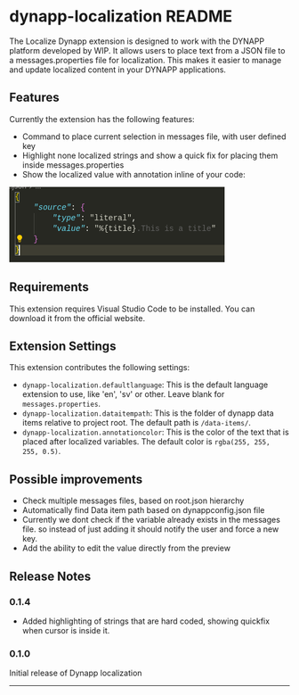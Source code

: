 # dynapp-localization README
The Localize Dynapp extension is designed to work with the DYNAPP platform developed by WIP. It allows users to place text from a JSON file to a messages.properties file for localization. This makes it easier to manage and update localized content in your DYNAPP applications.

## Features
Currently the extension has the following features:
- Command to place current selection in messages file, with user defined key
- Highlight none localized strings and show a quick fix for placing them inside messages.properties 
- Show the localized value with annotation inline of your code:

![image of text annotations](images/image.png)

## Requirements

This extension requires Visual Studio Code to be installed. You can download it from the official website.

## Extension Settings


This extension contributes the following settings:

* `dynapp-localization.defaultlanguage`: This is the default language extension to use, like 'en', 'sv' or other. Leave blank for `messages.properties`.
* `dynapp-localization.dataitempath`: This is the folder of dynapp data items relative to project root. The default path is `/data-items/`.
* `dynapp-localization.annotationcolor`: This is the color of the text that is placed after localized variables. The default color is `rgba(255, 255, 255, 0.5)`.


## Possible improvements

- Check multiple messages files, based on root.json hierarchy
- Automatically find Data item path based on dynappconfig.json file 
- Currently we dont check if the variable already exists in the messages file. so instead of just adding it should notify the  user and force a new key.
- Add the ability to edit the value directly from the  preview

## Release Notes

### 0.1.4
- Added highlighting of strings that are hard coded, showing quickfix when cursor is inside it. 
  
### 0.1.0

Initial release of Dynapp localization


-----------------------------------------------------------------------------------------------------------

